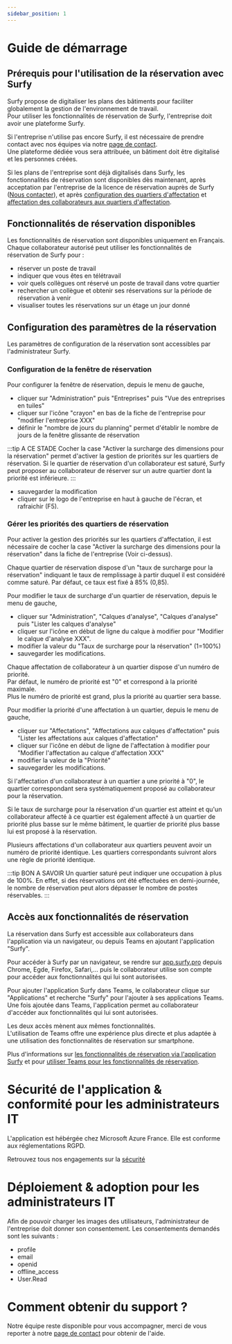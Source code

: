 ```yaml
---
sidebar_position: 1
---
```


# Guide de démarrage

## Prérequis pour l'utilisation de la réservation avec Surfy

Surfy propose de digitaliser les plans des bâtiments pour faciliter globalement la gestion de l'environnement de travail.<br />
Pour utiliser les fonctionnalités de réservation de Surfy, l'entreprise doit avoir une plateforme Surfy.<br />

Si l'entreprise n'utilise pas encore Surfy, il est nécessaire de prendre contact avec nos équipes via notre [page de contact](https://www.surfy.pro/contact).<br />
Une plateforme dédiée vous sera attribuée, un bâtiment doit être digitalisé et les personnes créées.<br />

Si les plans de l'entreprise sont déjà digitalisés dans Surfy, les fonctionnalités de réservation sont disponibles dès maintenant, après acceptation par l'entreprise de la licence de réservation auprès de Surfy ([Nous contacter](https://www.surfy.pro/contact)), et après [configuration des quartiers d'affectation](/docs/tutorials/dimensionTypeToBuilding/create) et [affectation des collaborateurs aux quartiers d'affectation](/docs/tutorials/affectations/dimensiontoperson/create).



## Fonctionnalités de réservation disponibles

Les fonctionnalités de réservation sont disponibles uniquement en Français.<br />
Chaque collaborateur autorisé peut utiliser les fonctionnalités de réservation de Surfy pour :

-   réserver un poste de travail
-   indiquer que vous êtes en télétravail
-   voir quels collègues ont réservé un poste de travail dans votre quartier
-   rechercher un collègue et obtenir ses réservations sur la période de réservation à venir
-   visualiser toutes les réservations sur un étage un jour donné

## Configuration des paramètres de la réservation

Les paramètres de configuration de la réservation sont accessibles par l'administrateur Surfy.<br />

### Configuration de la fenêtre de réservation

Pour configurer la fenêtre de réservation, depuis le menu de gauche,

-   cliquer sur "Administration" puis "Entreprises" puis "Vue des entreprises en tuiles"
-   cliquer sur l'icône "crayon" en bas de la fiche de l'entreprise pour "modifier l'entreprise XXX"
-   définir le "nombre de jours du planning" permet d'établir le nombre de jours de la fenêtre glissante de réservation

:::tip A CE STADE
Cocher la case "Activer la surcharge des dimensions pour la réservation" permet d'activer la gestion de priorités sur les quartiers de réservation.
Si le quartier de réservation d'un collaborateur est saturé, Surfy peut proposer au collaborateur de réserver sur un autre quartier dont la priorité est inférieure.
:::

-   sauvegarder la modification
-   cliquer sur le logo de l'entreprise en haut à gauche de l'écran, et rafraichir (F5).

### Gérer les priorités des quartiers de réservation

Pour activer la gestion des priorités sur les quartiers d'affectation, il est nécessaire de cocher la case "Activer la surcharge des dimensions pour la réservation" dans la fiche de l'entreprise (Voir ci-dessus).

Chaque quartier de réservation dispose d'un "taux de surcharge pour la réservation" indiquant le taux de remplissage à partir duquel il est considéré comme saturé. Par défaut, ce taux est fixé à 85% (0,85).

Pour modifier le taux de surcharge d'un quartier de réservation, depuis le menu de gauche,

-   cliquer sur "Administration", "Calques d'analyse", "Calques d'analyse" puis "Lister les calques d'analyse"
-   cliquer sur l'icône en début de ligne du calque à modifier pour "Modifier le calque d'analyse XXX".
-   modifier la valeur du "Taux de surcharge pour la réservation" (1=100%)
-   sauvegarder les modifications.

Chaque affectation de collaborateur à un quartier dispose d'un numéro de priorité.<br />
Par défaut, le numéro de priorité est "0" et correspond à la priorité maximale.<br />
Plus le numéro de priorité est grand, plus la priorité au quartier sera basse.

Pour modifier la priorité d'une affectation à un quartier, depuis le menu de gauche,

-   cliquer sur "Affectations", "Affectations aux calques d'affectation" puis "Lister les affectations aux calques d'affectation"
-   cliquer sur l'icône en début de ligne de l'affectation à modifier pour "Modifier l'affectation au calque d'affectation XXX"
-   modifier la valeur de la "Priorité"
-   sauvegarder les modifications.

Si l'affectation d'un collaborateur à un quartier a une priorité à "0", le quartier correspondant sera systématiquement proposé au collaborateur pour la réservation.

Si le taux de surcharge pour la réservation d'un quartier est atteint et qu'un collaborateur affecté à ce quartier est également affecté à un quartier de priorité plus basse sur le même bâtiment, le quartier de priorité plus basse lui est proposé à la réservation.

Plusieurs affectations d'un collaborateur aux quartiers peuvent avoir un numéro de priorité identique. Les quartiers correspondants suivront alors une règle de priorité identique.<br />

:::tip BON A SAVOIR
Un quartier saturé peut indiquer une occupation à plus de 100%. En effet, si des réservations ont été effectuées en demi-journée, le nombre de réservation peut alors dépasser le nombre de postes réservables.
:::


## Accès aux fonctionnalités de réservation

La réservation dans Surfy est accessible aux collaborateurs dans l'application via un navigateur, ou depuis Teams en ajoutant l'application "Surfy".

Pour accéder à Surfy par un navigateur, se rendre sur [app.surfy.pro](https://app.surfy.pro/login) depuis Chrome, Egde, Firefox, Safari,...
puis le collaborateur utilise son compte pour accéder aux fonctionnalités qui lui sont autorisées.

Pour ajouter l'application Surfy dans Teams, le collaborateur clique sur "Applications" et recherche "Surfy" pour l'ajouter à ses applications Teams.
Une fois ajoutée dans Teams, l'application permet au collaborateur d'accéder aux fonctionnalités qui lui sont autorisées.

Les deux accès mènent aux mêmes fonctionnalités.<br />
L'utilisation de Teams offre une expérience plus directe et plus adaptée à une utilisation des fonctionnalités de réservation sur smartphone.

Plus d'informations sur [les fonctionnalités de réservation via l'application Surfy](/docs/tutorials/booking/workplace) et pour [utiliser Teams pour les fonctionnalités de réservation](/docs/tutorials/booking/teams).

# Sécurité de l'application & conformité pour les administrateurs IT

L'application est hébérgée chez Microsoft Azure France. Elle est conforme aux réglementations RGPD.

Retrouvez tous nos engagements sur la [sécurité](https://www.surfy.pro/security)

# Déploiement & adoption pour les administrateurs IT

Afin de pouvoir charger les images des utilisateurs, l'administrateur de l'entreprise doit donner son consentement.
Les consentements demandés sont les suivants :

- profile
- email
- openid
- offline_access
- User.Read

# Comment obtenir du support ?

Notre équipe reste disponible pour vous accompagner, merci de vous reporter à notre [page de contact](https://www.surfy.pro/contact) pour obtenir de l'aide.
